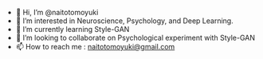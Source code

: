 - 👋 Hi, I’m @naitotomoyuki
- 👀 I’m interested in Neuroscience, Psychology, and Deep Learning.
- 🌱 I’m currently learning Style-GAN
- 💞️ I’m looking to collaborate on Psychological experiment with Style-GAN
- 📫 How to reach me : naitotomoyuki@gmail.com

<!---
naitotomoyuki/naitotomoyuki is a ✨ special ✨ repository because its `README.md` (this file) appears on your GitHub profile.
You can click the Preview link to take a look at your changes.
--->
